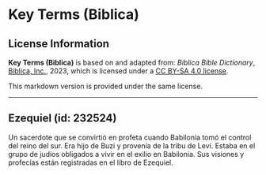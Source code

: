 # Key Terms (Biblica)

## License Information

**Key Terms (Biblica)** is based on and adapted from: _Biblica Bible Dictionary_, [Biblica, Inc.](https://www.biblica.com/), 2023, which is licensed under a [CC BY-SA 4.0 license](https://creativecommons.org/licenses/by-sa/4.0/legalcode.en).

This markdown version is provided under the same license.



--------------------------------

## Ezequiel (id: 232524)

Un sacerdote que se convirtió en profeta cuando Babilonia tomó el control del reino del sur. Era hijo de Buzi y provenía de la tribu de Leví. Estaba en el grupo de judíos obligados a vivir en el exilio en Babilonia. Sus visiones y profecías están registradas en el libro de Ezequiel.


